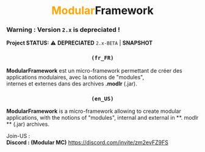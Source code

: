 <h1><div align=center><span style="color:orange;">Modular</span>Framework</div></h1>

### Warning : Version ``2.x`` is depreciated !


**Project STATUS:** ⚠️ **DEPRECIATED** ``2.x-BETA`` | **SNAPSHOT**   

<div align=center><h3><code><b>(fr_FR)</b></code></h3></div>

**ModularFramework** est un micro-framework permettant de créer des applications modulaires, avec la notions de "modules",  
internes et externes dans des archives **.modlr** (.jar).  

<div align=center><h3><code><b>(en_US)</b></code></h3></div>  

**ModularFramework** is a micro-framework allowing to create modular applications, with the notions of "modules", internal and external in **. modlr ** (.jar) archives.  

Join-US :  
**Discord : (Modular MC)** https://discord.com/invite/zm2evFZ9FS
